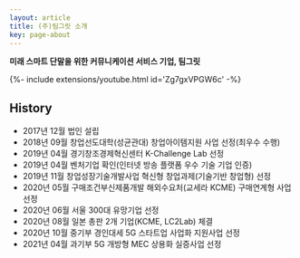 ```yaml
---
layout: article
title: (주)팀그릿 소개
key: page-about
---
```

**미래 스마트 단말을 위한 커뮤니케이션 서비스 기업, 팀그릿**

<div>{%- include extensions/youtube.html id='Zg7gxVPGW6c' -%}</div>

## History
- 2017년 12월 법인 설립
- 2018년 09월 창업선도대학(성균관대) 창업아이템지원 사업 선정(최우수 수행)
- 2019년 04월 경기창조경제혁신센터 K-Challenge Lab 선정
- 2019년 04월 벤처기업 확인(인터넷 방송 플랫폼 우수 기술 기업 인증)
- 2019년 11월 창업성장기술개발사업 혁신형 창업과제(기술기반 창업형) 선정
- 2020년 05월 구매조건부신제품개발 해외수요처(교세라 KCME) 구매연계형 사업 선정
- 2020년 06월 서울 300대 유망기업 선정
- 2020년 08월 일본 총판 2개 기업(KCME, LC2Lab) 체결
- 2020년 10월 중기부 경인대세 5G 스타트업 사업화 지원사업 선정
- 2021년 04월 과기부 5G 개방형 MEC 상용화 실증사업 선정